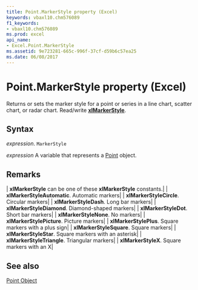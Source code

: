 ```yaml
---
title: Point.MarkerStyle property (Excel)
keywords: vbaxl10.chm576089
f1_keywords:
- vbaxl10.chm576089
ms.prod: excel
api_name:
- Excel.Point.MarkerStyle
ms.assetid: 9e723281-665c-996f-37cf-d59b6c57ea25
ms.date: 06/08/2017
---
```



# Point.MarkerStyle property (Excel)

Returns or sets the marker style for a point or series in a line chart, scatter chart, or radar chart. Read/write  **[xlMarkerStyle](Excel.XlMarkerStyle.md)**.


## Syntax

 _expression_. `MarkerStyle`

 _expression_ A variable that represents a [Point](Excel.Point-graph-object.md) object.


## Remarks





| **xlMarkerStyle** can be one of these **xlMarkerStyle** constants.|
| **xlMarkerStyleAutomatic**. Automatic markers|
| **xlMarkerStyleCircle**. Circular markers|
| **xlMarkerStyleDash**. Long bar markers|
| **xlMarkerStyleDiamond**. Diamond-shaped markers|
| **xlMarkerStyleDot**. Short bar markers|
| **xlMarkerStyleNone**. No markers|
| **xlMarkerStylePicture**. Picture markers|
| **xlMarkerStylePlus**. Square markers with a plus sign|
| **xlMarkerStyleSquare**. Square markers|
| **xlMarkerStyleStar**. Square markers with an asterisk|
| **xlMarkerStyleTriangle**. Triangular markers|
| **xlMarkerStyleX**. Square markers with an X|

## See also


[Point Object](Excel.Point(object).md)

